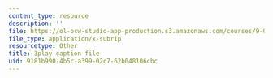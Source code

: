 ```yaml
---
content_type: resource
description: ''
file: https://ol-ocw-studio-app-production.s3.amazonaws.com/courses/9-00sc-introduction-to-psychology-fall-2011/9181b9904b5ca39902c762b048106cbc_QvK6YdFKMY8.srt
file_type: application/x-subrip
resourcetype: Other
title: 3play caption file
uid: 9181b990-4b5c-a399-02c7-62b048106cbc
---
```

